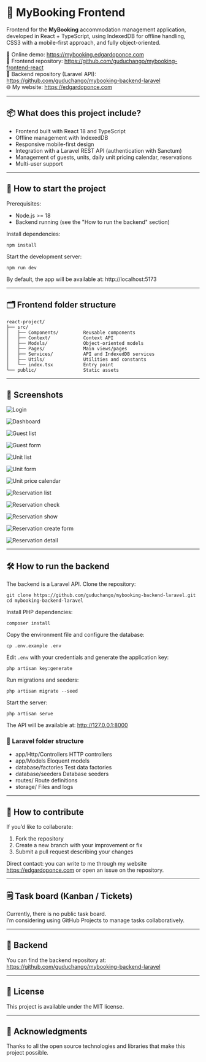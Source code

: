 # 🏨 MyBooking Frontend

Frontend for the **MyBooking** accommodation management application, developed in React + TypeScript, using IndexedDB for offline handling, CSS3 with a mobile-first approach, and fully object-oriented.

🔗 Online demo: https://mybooking.edgardoponce.com  
🔗 Frontend repository: https://github.com/guduchango/mybooking-frontend-react  
🔗 Backend repository (Laravel API): https://github.com/guduchango/mybooking-backend-laravel  
🌐 My website: https://edgardoponce.com

---

## 📦 What does this project include?

- Frontend built with React 18 and TypeScript
- Offline management with IndexedDB
- Responsive mobile-first design
- Integration with a Laravel REST API (authentication with Sanctum)
- Management of guests, units, daily unit pricing calendar, reservations
- Multi-user support

---

## 🚀 How to start the project

Prerequisites:
- Node.js >= 18
- Backend running (see the "How to run the backend" section)

Install dependencies:

```
npm install
```

Start the development server:

```
npm run dev
```

By default, the app will be available at: http://localhost:5173

---

## 🗂 Frontend folder structure

```
react-project/
├── src/
│   ├── Components/         Reusable components
│   ├── Context/            Context API
│   ├── Models/             Object-oriented models
│   ├── Pages/              Main views/pages
│   ├── Services/           API and IndexedDB services
│   ├── Utils/              Utilities and constants
│   └── index.tsx           Entry point
└── public/                 Static assets
```

---

## 📸 Screenshots

![Login](docs/login.png)

![Dashboard](docs/dash.png)

![Guest list](docs/guest_list.png)

![Guest form](docs/guest_create_form.png)

![Unit list](docs/unit_list.png)

![Unit form](docs/unit_create_form.png)

![Unit price calendar](docs/unit_price_calendar.png)

![Reservation list](docs/reservation_list.png)

![Reservation check](docs/reservation_check_availability.png)

![Reservation show](docs/reservation_show_availability.png)

![Reservation create form](docs/reservation_create_form.png)

![Reservation detail](docs/reservation_detail_form.png)

---

## 🛠️ How to run the backend

The backend is a Laravel API. Clone the repository:

```
git clone https://github.com/guduchango/mybooking-backend-laravel.git
cd mybooking-backend-laravel
```

Install PHP dependencies:

```
composer install
```

Copy the environment file and configure the database:

```
cp .env.example .env
```

Edit `.env` with your credentials and generate the application key:

```
php artisan key:generate
```

Run migrations and seeders:

```
php artisan migrate --seed
```

Start the server:

```
php artisan serve
```

The API will be available at: http://127.0.0.1:8000

### 📂 Laravel folder structure

- app/Http/Controllers       HTTP controllers
- app/Models                 Eloquent models
- database/factories         Test data factories
- database/seeders           Database seeders
- routes/                    Route definitions
- storage/                   Files and logs

---

## 🎯 How to contribute

If you’d like to collaborate:

1. Fork the repository
2. Create a new branch with your improvement or fix
3. Submit a pull request describing your changes

Direct contact: you can write to me through my website https://edgardoponce.com or open an issue on the repository.

---

## 🗒 Task board (Kanban / Tickets)

Currently, there is no public task board.  
I’m considering using GitHub Projects to manage tasks collaboratively.

---

## 🔗 Backend

You can find the backend repository at:  
https://github.com/guduchango/mybooking-backend-laravel

---

## 📄 License

This project is available under the MIT license.

---

## 🙏 Acknowledgments

Thanks to all the open source technologies and libraries that make this project possible.
